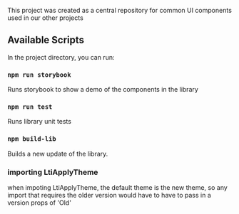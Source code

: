 This project was created as a central repository for common UI components used in our other projects

## Available Scripts

In the project directory, you can run:

### `npm run storybook`

Runs storybook to show a demo of the components in the library

### `npm run test`

Runs library unit tests

### `npm build-lib`

Builds a new update of the library.



### importing LtiApplyTheme
when impoting LtiApplyTheme, the default theme is the new theme, so any import that requires the older version would have to have to pass in a version props of 'Old'